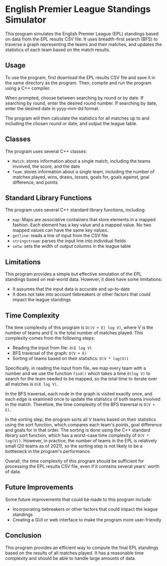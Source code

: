 # English Premier League Standings Simulator

This program simulates the English Premier League (EPL) standings based on data from the EPL results CSV file. It uses breadth-first search (BFS) to traverse a graph representing the teams and their matches, and updates the statistics of each team based on the match results.

## Usage

To use the program, first download the EPL results CSV file and save it in the same directory as the program. Then, compile and run the program using a C++ compiler.

When prompted, choose between searching by round or by date. If searching by round, enter the desired round number. If searching by date, enter the desired date in yyyy-mm-dd format.

The program will then calculate the statistics for all matches up to and including the chosen round or date, and output the league table.

## Classes

The program uses several C++ classes:

- `Match`: stores information about a single match, including the teams involved, the score, and the date
- `Team`: stores information about a single team, including the number of matches played, wins, draws, losses, goals for, goals against, goal difference, and points

## Standard Library Functions

The program uses several C++ standard library functions, including:
- `map`: Maps are associative containers that store elements in a mapped fashion. Each element has a key value and a mapped value. No two mapped values can have            the same key values.
- `getline`: reads a line of input from the CSV file
- `stringstream`: parses the input line into individual fields
- `setw`: sets the width of output columns in the league table


## Limitations

This program provides a simple but effective simulation of the EPL standings based on real-world data. However, it does have some limitations:

- It assumes that the input data is accurate and up-to-date
- It does not take into account tiebreakers or other factors that could impact the league standings

## Time Complexity

The time complexity of this program is `O((V + E) log V)`, where V is the number of teams and E is the total number of matches played. This complexity comes from the following steps:

* Reading the input from file: `O(E log V)`
* BFS traversal of the graph: `O(V + E)`
* Sorting of teams based on their statistics: `O(V * log(V))`

Specifically, in reading the input from file, we map every team with a number and we use the function `find()` which takes a time `O(log V)` to search for the team needed to be mapped, so the total time to iterate over all matches is `O(E log V)`.

In the BFS traversal, each node in the graph is visited exactly once, and each edge is examined once to update the statistics of both teams involved in the match. Therefore, the time complexity of the BFS traversal is `O(V + E)`.

In the sorting step, the program sorts all V teams based on their statistics using the sort function, which compares each team's points, goal difference and goals for in that order. The sorting is done using the C++ standard library sort function, which has a worst-case time complexity of `O(V * log(V))`. However, in practice, the number of teams in the EPL is relatively small (20 teams as of 2021), so the sorting step is not likely to be a bottleneck in the program's performance.

Overall, the time complexity of this program should be sufficient for processing the EPL results CSV file, even if it contains several years' worth of data.

## Future Improvements

Some future improvements that could be made to this program include:

- Incorporating tiebreakers or other factors that could impact the league standings
- Creating a GUI or web interface to make the program more user-friendly

## Conclusion

This program provides an efficient way to compute the final EPL standings based on the results of all matches played. It has a reasonable time complexity and should be able to handle large amounts of data.
